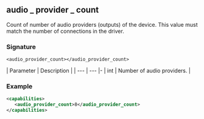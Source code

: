 ## audio \_  provider \_  count

Count of number of audio providers (outputs) of the device. This value must match the number of connections in the driver.


### Signature

`<audio_provider_count></audio_provider_count>`


| Parameter | Description |
| --- | --- |-
| int | Number of audio providers. |


### Example

```xml
<capabilities>
   <audio_provider_count>8</audio_provider_count>
</capabilities>
```

